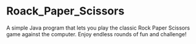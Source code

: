 # Roack_Paper_Scissors
A simple Java program that lets you play the classic Rock Paper Scissors game against the computer. Enjoy endless rounds of fun and challenge!

